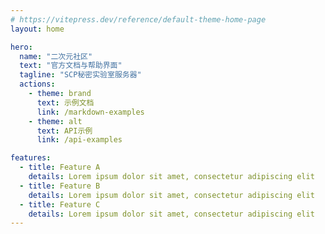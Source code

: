 ```yaml
---
# https://vitepress.dev/reference/default-theme-home-page
layout: home

hero:
  name: "二次元社区"
  text: "官方文档与帮助界面"
  tagline: "SCP秘密实验室服务器"
  actions:
    - theme: brand
      text: 示例文档
      link: /markdown-examples
    - theme: alt
      text: API示例
      link: /api-examples

features:
  - title: Feature A
    details: Lorem ipsum dolor sit amet, consectetur adipiscing elit
  - title: Feature B
    details: Lorem ipsum dolor sit amet, consectetur adipiscing elit
  - title: Feature C
    details: Lorem ipsum dolor sit amet, consectetur adipiscing elit
---
```


